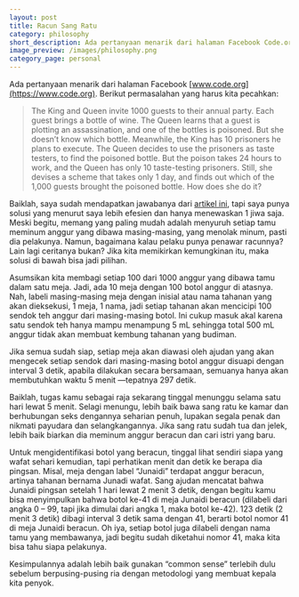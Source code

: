 ```yaml
---
layout: post
title: Racun Sang Ratu
category: philosophy
short_description: Ada pertanyaan menarik dari halaman Facebook Code.org.
image_preview: /images/philosophy.png
category_page: personal
---
```


Ada pertanyaan menarik dari halaman Facebook [www.code.org](https://www.code.org).  Berikut permasalahan yang harus kita pecahkan:

> The King and Queen invite 1000 guests to their annual party.  Each guest brings a bottle of wine.  The Queen learns that a guest is plotting an assassination, and one of the bottles is poisoned.  But she doesn’t know which bottle.  Meanwhile,  the King has 10 prisoners he plans to execute.  The Queen decides to use the prisoners as taste testers,  to find the poisoned bottle.  But the poison takes 24 hours to work,  and the Queen has only 10 taste-testing prisoners.  Still,  she devises a scheme that takes only 1 day,  and finds out which of the 1,000 guests brought the poisoned bottle.  How does she do it?

Baiklah,  saya sudah mendapatkan jawabanya dari [artikel ini](https://medium.com/i-math/a-king-1000-bottles-of-wine-10-prisoners-and-a-drop-of-poison-2dd1959a8dd2),  tapi saya punya solusi yang menurut saya lebih efesien dan hanya menewaskan 1 jiwa saja.  Meski begitu, memang yang paling mudah adalah menyuruh setiap tamu meminum anggur yang dibawa masing-masing,  yang menolak minum,  pasti dia pelakunya.  Namun, bagaimana kalau pelaku punya penawar racunnya?  Lain lagi ceritanya bukan?  Jika kita memikirkan kemungkinan itu,  maka solusi di bawah bisa jadi pilihan.

Asumsikan kita membagi setiap 100 dari 1000 anggur yang dibawa tamu dalam satu meja.  Jadi,  ada 10 meja dengan 100 botol anggur di atasnya.  Nah,  labeli masing-masing meja dengan inisial atau nama tahanan yang akan dieksekusi,  1 meja,  1 nama,  jadi setiap tahanan akan mencicipi 100 sendok teh anggur dari masing-masing botol.  Ini cukup masuk akal karena satu sendok teh hanya mampu menampung 5 mL sehingga total 500 mL anggur tidak akan membuat kembung tahanan yang budiman.

Jika semua sudah siap,  setiap meja akan diawasi oleh ajudan yang akan mengecek setiap sendok dari masing-masing botol anggur disuapi dengan interval 3 detik,  apabila dilakukan secara bersamaan,  semuanya hanya akan membutuhkan waktu 5 menit —tepatnya 297 detik.

Baiklah,  tugas kamu sebagai raja sekarang tinggal menunggu selama satu hari lewat 5 menit.  Selagi menungu,  lebih baik bawa sang ratu ke kamar dan berhubungan seks dengannya seharian penuh,  lupakan segala penak dan nikmati payudara dan selangkangannya.  Jika sang ratu sudah tua dan jelek,  lebih baik biarkan dia meminum anggur beracun dan cari istri yang baru.

Untuk mengidentifikasi botol yang beracun,  tinggal lihat sendiri siapa yang wafat sehari kemudian,  tapi perhatikan menit dan detik ke berapa dia pingsan.  Misal,  meja dengan label “Junaidi” terdapat anggur beracun,  artinya tahanan bernama Junadi wafat.  Sang ajudan mencatat bahwa Junaidi pingsan setelah 1 hari lewat 2 menit 3 detik,  dengan begitu kamu bisa menyimpulkan bahwa botol ke-41 di meja Junaidi beracun (dilabeli dari angka 0 – 99,  tapi jika dimulai dari angka 1,  maka botol ke-42).  123 detik (2 menit 3 detik) dibagi interval 3 detik sama dengan 41,  berarti botol nomor 41 di meja Junaidi beracun.  Oh iya,  setiap botol juga dilabeli dengan nama tamu yang membawanya,  jadi begitu sudah diketahui nomor 41,  maka kita bisa tahu siapa pelakunya.

Kesimpulannya adalah lebih baik gunakan “common sense” terlebih dulu sebelum berpusing-pusing ria dengan metodologi yang membuat kepala kita penyok.
